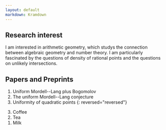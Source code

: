 ```yaml
---
layout: default
markdown: Kramdown
---
```


## Research interest

I am interested in arithmetic geometry, which studys the connection between algebraic geometry and number theory. I am particularly fascinated by the questions of density of rational points and the questions on unlikely intersections.

## Papers and Preprints



1. Uniform Mordell--Lang plus Bogomolov
2. The uniform Mordell--Lang conjecture
3. Uniformity of quadratic points
{: reversed="reversed"}

<ol reversed>
  <li>Coffee</li>
  <li>Tea</li>
  <li>Milk</li>
</ol>
